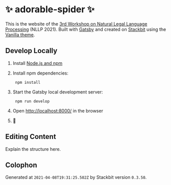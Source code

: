 # ✨ adorable-spider ✨

This is the website of the [3rd Workshop on Natural Legal Language Processing](https://adorable-spider-f59d7.netlify.app/) (NLLP 2021). Built with [Gatsby](https://gatsbyjs.com) and created on [Stackbit](https://www.stackbit.com/) using the [Vanilla theme](https://jamstackthemes.dev/theme/stackbit-vanilla-unibit/).

## Develop Locally

1. Install [Node.js and npm](https://nodejs.org/en/)

1. Install npm dependencies:

        npm install



1. Start the Gatsby local development server:

        npm run develop

1. Open [http://localhost:8000/](http://localhost:8000/) in the browser

1. 🎉

## Editing Content

Explain the structure here.

## Colophon

Generated at `2021-04-08T19:31:25.502Z` by Stackbit version `0.3.50`.
